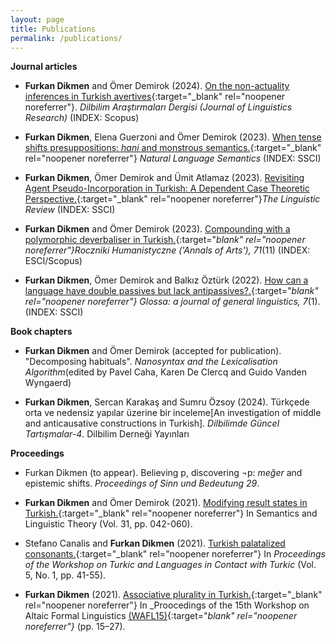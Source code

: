 ```yaml
---
layout: page
title: Publications
permalink: /publications/
---
```



**Journal articles**

- **Furkan Dikmen** and Ömer Demirok (2024). [On the non-actuality inferences in Turkish avertives](https://doi.org/10.18492/dad.1448720){:target="_blank" rel="noopener noreferrer"}. _Dilbilim Araştırmaları Dergisi (Journal of Linguistics Research)_ (INDEX: Scopus)

- **Furkan Dikmen**, Elena Guerzoni and Ömer Demirok (2023). [When tense shifts presuppositions: _hani_ and monstrous semantics.](https://doi.org/10.1007/s11050-023-09215-y){:target="_blank" rel="noopener noreferrer"} _Natural Language Semantics_ (INDEX: SSCI)
  
- **Furkan Dikmen**, Ömer Demirok and Ümit Atlamaz (2023). [Revisiting Agent Pseudo-Incorporation in Turkish: A Dependent Case Theoretic Perspective.](https://doi.org/10.1515/tlr-2023-2011){:target="_blank" rel="noopener noreferrer"}_The Linguistic Review_ (INDEX: SSCI)

- **Furkan Dikmen** and Ömer Demirok (2023). [Compounding with a polymorphic deverbaliser in Turkish.](https://doi.org/10.18290/rh237111-4s){:target="_blank" rel="noopener noreferrer"}_Roczniki Humanistyczne ('Annals of Arts')_, 71_(11) (INDEX: ESCI/Scopus)

- **Furkan Dikmen**, Ömer Demirok and Balkız Öztürk (2022). [How can a language have double passives but lack antipassives?.](https://www.glossa-journal.org/article/id/6553/){:target="_blank" rel="noopener noreferrer"} Glossa: a journal of general linguistics, 7_(1). (INDEX: SSCI)

**Book chapters**

- **Furkan Dikmen** and Ömer Demirok (accepted for publication). "Decomposing habituals". _Nanosyntax and the Lexicalisation Algorithm_(edited by Pavel Caha, Karen De Clercq and Guido Vanden Wyngaerd)

- **Furkan Dikmen**, Sercan Karakaş and Sumru Özsoy (2024). Türkçede orta ve nedensiz yapılar üzerine bir inceleme[An investigation of middle and anticausative constructions in Turkish]. _Dilbilimde Güncel Tartışmalar-4_. Dilbilim Derneği Yayınları


**Proceedings**

- Furkan Dikmen (to appear). Believing p, discovering ¬p: _meğer_ and epistemic shifts. _Proceedings of Sinn und Bedeutung 29_.

- **Furkan Dikmen** and Ömer Demirok (2021). [Modifying result states in Turkish.](https://journals.linguisticsociety.org/proceedings/index.php/SALT/article/view/31.003){:target="_blank" rel="noopener noreferrer"} In Semantics and Linguistic Theory (Vol. 31, pp. 042-060).

- Stefano Canalis and **Furkan Dikmen** (2021). [Turkish palatalized consonants.](https://journals.linguisticsociety.org/proceedings/index.php/tu/article/view/4781){:target="_blank" rel="noopener noreferrer"} In _Proceedings of the Workshop on Turkic and Languages in Contact with Turkic_ (Vol. 5, No. 1, pp. 41-55).

- **Furkan Dikmen** (2021). [Associative plurality in Turkish.](https://furkandikmen.com/assets/publications/Associative_plurality_in_Turkish.pdf){:target="_blank" rel="noopener noreferrer"} In _Proocedings of the 15th Workshop on Altaic Formal Linguistics [(WAFL15)](http://mitwpl.mit.edu/catalog/mwpl93/){:target="_blank" rel="noopener noreferrer"}_ (pp. 15–27).
